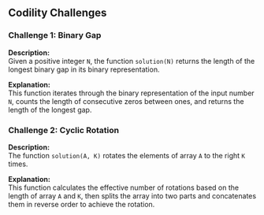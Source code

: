 ## Codility Challenges

### Challenge 1: Binary Gap

**Description:**  
Given a positive integer `N`, the function `solution(N)` returns the length of the longest binary gap in its binary representation.

**Explanation:**  
This function iterates through the binary representation of the input number `N`, counts the length of consecutive zeros between ones, and returns the length of the longest gap.

### Challenge 2: Cyclic Rotation

**Description:**  
The function `solution(A, K)` rotates the elements of array `A` to the right `K` times.

**Explanation:**  
This function calculates the effective number of rotations based on the length of array `A` and `K`, then splits the array into two parts and concatenates them in reverse order to achieve the rotation.
